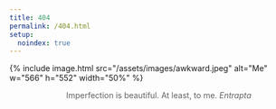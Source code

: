 ```yaml
---
title: 404
permalink: /404.html
setup:
  noindex: true
---
```


{% include image.html src="/assets/images/awkward.jpeg" alt="Me" w="566" h="552" width="50%" %}

> Imperfection is beautiful. At least, to me.
> <cite>Entrapta</cite>


<style>
  blockquote {
    display: grid;
    justify-content: space-around;
    border: none;
    padding: 0;
  }
  p:first-of-type {
    margin: 0;
  }
  p:last-of-type {
    margin-bottom: 0;
  }
</style>
